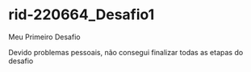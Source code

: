 # rid-220664_Desafio1
Meu Primeiro Desafio


Devido problemas pessoais, não consegui finalizar todas as etapas do desafio
